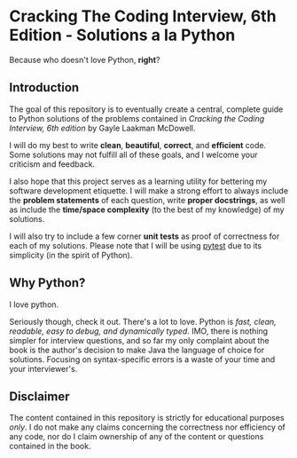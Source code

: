 # Cracking The Coding Interview, 6th Edition - Solutions a la Python

Because who doesn't love Python, **right**?

## Introduction

The goal of this repository is to eventually create a central, complete guide to Python solutions of the problems contained in *Cracking the Coding Interview, 6th edition* by Gayle Laakman McDowell.

I will do my best to write **clean**, **beautiful**, **correct**, and **efficient** code. Some solutions may not fulfill all of these goals, and I welcome your criticism and feedback.

I also hope that this project serves as a learning utility for bettering my software development etiquette. I will make a strong effort to always include the **problem statements** of each question, write **proper docstrings**, as well as include the **time/space complexity** (to the best of my knowledge) of my solutions.

I will also try to include a few corner **unit tests** as proof of correctness for each of my solutions. Please note that I will be using [pytest](http://www.pytest.org) due to its simplicity (in the spirit of Python).

## Why Python?

I love python.

Seriously though, check it out. There's a lot to love. Python is *fast, clean, readable, easy to debug, and dynamically typed*. IMO, there is nothing simpler for interview questions, and so far my only complaint about the book is the author's decision to make Java the language of choice for solutions. Focusing on syntax-specific errors is a waste of your time and your interviewer's.

## Disclaimer

The content contained in this repository is strictly for educational purposes *only*. I do not make any claims concerning the correctness nor efficiency of any code, nor do I claim ownership of any of the content or questions contained in the book.
